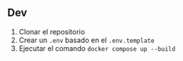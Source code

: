 ## Dev

1. Clonar el repositorio
2. Crear un `.env` basado en el `.env.template`
3. Ejecutar el comando `docker compose up --build` 

